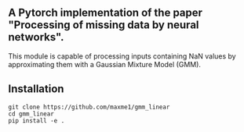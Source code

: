 ## A Pytorch implementation of the paper "Processing of missing data by neural networks".

This module is capable of processing inputs containing NaN values 
by approximating them with a Gaussian Mixture Model (GMM).

## Installation

```shell
git clone https://github.com/maxme1/gmm_linear
cd gmm_linear
pip install -e .
```
